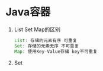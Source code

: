 #  Java容器

1. List Set Map的区别

   ```java
   List: 存储的元素有序 可重复
   Set: 存储的元素无序 不可重复
   Map: 使用Key-Value存储 key不可重复
   ``` 
2. Set

   ``` java
   
   ```